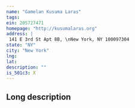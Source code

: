 ```yaml
---
name: "Gamelan Kusuma Laras"
tags:
ein: 205727471
homepage: "http://kusumalaras.org"
address: |
 141 E 3rd St Apt 8B, \nNew York, NY 100097304
state: "NY"
city: "New York"
lng: 
lat: 
description: ""
is_501c3: X
---
```


## Long description


